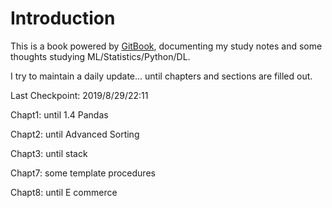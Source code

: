 # Introduction

This is a book powered by [GitBook](https://github.com/GitbookIO/gitbook), documenting my study notes and some thoughts studying ML/Statistics/Python/DL.

I try to maintain a daily update... until chapters and sections are filled out.   
  
Last Checkpoint: 2019/8/29/22:11

Chapt1: until 1.4 Pandas

Chapt2: until Advanced Sorting

Chapt3: until stack

Chapt7: some template procedures

Chapt8: until E commerce

